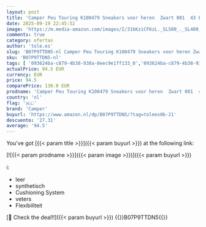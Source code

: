 ```yaml
---
layout: post
title: 'Camper Peu Touring K100479 Sneakers voor heren  Zwart 001  43 EU'
date: 2025-09-19 22:45:52
image: 'https://m.media-amazon.com/images/I/31bKziCF6zL._SL500_._SL400_.jpg'
comments: true
category: ofertas
author: 'tole.es'
slug: 'B07P9TTDN5-nl Camper Peu Touring K100479 Sneakers voor heren Zwart 001...'
sku: 'B07P9TTDN5-nl'
tags: [ '093624ba-c879-4b38-938a-0eec9e1ff133_0','093624ba-c879-4b38-938a-0eec9e1ff133_3601','Arborist Merchandising Root','Herenmode','Herenschoenen','Klassieke & modieuze herensneakers','Kleding, schoenen & sieraden','Kleding, schoenen en sieraden','New Arrivals','Self Service','Special Features Stores','camper','🇳🇱', ]
actualPrice: 94.5 EUR
currency: EUR
price: 94.5
comparePrice: 130.0 EUR
prodname: 'Camper Peu Touring K100479 Sneakers voor heren  Zwart 001  43 EU'
country: 'nl'
flag: '🇳🇱'
brand: 'Camper'
buyurl: 'https://www.amazon.nl/dp/B07P9TTDN5/?tag=tolees0b-21'
descuento: '27.31'
average: '94.5'
---
```


You've got [{{< param title >}}]({{< param buyurl >}}) at the following link:

[![{{< param prodname >}}]({{< param image >}})]({{< param buyurl >}})

ℹ️:

- leer
- synthetisch
- Cushioning System
- veters
- Flexibiliteit

[🛒 Check the deal!!]({{< param buyurl >}})
{{<world>}}B07P9TTDN5{{</world>}}
